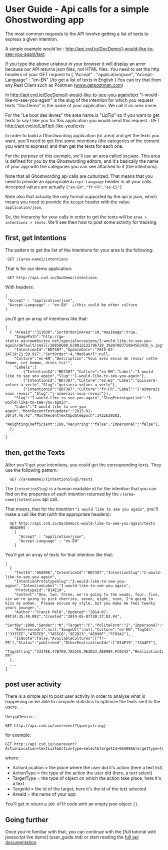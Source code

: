 # User Guide - Api calls for a simple Ghostwording app

The most common requests to the API involve getting a list of texts to express a given intention.

A simple example would be :
http://api.cvd.io/DocDemo/I-would-like-to-see-you-again/text

If you type the above urlabout in your browser it will display an arror because our API returns json files, not HTML files. 
You  need to set the http headers of your GET request to
     [
     "Accept" : "application/json",
     "Accept-Language" : "en-EN"  //to get a list of texts in English
     ]
You can try that from any Rest Client such as Postman (www.getpostman.com)

In http://api.cvd.io/DocDemo/I-would-like-to-see-you-again/text
"I-would-like-to-see-you-again" is the slug of the intention for which you request texts
"DocDemo" is the name of your application. We call it an area name.

For the "Le bout des lèvres" the area name is "LipTip" so if you want to get texts to say I like you for this application you would send this request :
GET http://api.cvd.io/LipTip/I-like-you/texts

In order to build a Ghostwording application (or area) and get the texts you want, you'll need to get first some intentions (the categories of the content you 
want to express) and then get the texts for each one.

For the purpose of this exemple, we'll use an area called `DocDemo`. This area is defined for you by the Ghostwording editors, 
and it's basically the name of your app with the categories you can see attached to it (the intentions).

Note that all Ghostwording api calls are culturized. That means that you need to provide an appropriate `Accept-Language` header 
in all your calls. Accepted values are actually `["en-EN","fr-FR","es-ES"]`

Note also that actually the only format supported by the api is json, which means you need to provide the `Accept` header with
the value `application/json`.

So, the hierarchy for your calls in order to get the texts will be `area > intentions > texts`. We'll see then how to post some
activity for tracking.

## first, get Intentions

The pattern to get the list of the intentions for your area is the following:

     GET /{area-name}/intentions

That is for our demo application:

     GET http://api.cvd.io/DocDemo/intentions
   
With headers: 

    [
     "Accept" : "application/json",
     "Accept-Language" : "en-EN"  //this could be other culture
    ]

you'll get an array of intentions like that:

    [
      { "AreaId":"311030","SortOrderInArea":10,"HasImage":true,
        "ImagePath":"http://gw-static.azurewebsites.net/specialoccasions/I-would-like-to-see-you-again/default/small/10858608_639812122796728_3920700375064563436_n.jpg",
        "IntentionId":"BD7387","UpdateDate":"2015-02-24T19:21:59.917","SortOrder":4,"MediaUrl":null,
        "Culture":"en-EN","Description":"Vous avez envie de revoir cette femme, cet homme, dites-lui!",
        "Labels":[
            {"IntentionId":"BD7387","Culture":"en-EN","Label":"I would like to see you again","Slug":"I-would-like-to-see-you-again"},
            {"IntentionId":"BD7387","Culture":"es-ES","Label":"quisiera-volver-a-verle","Slug":"quisiera-volver-a-verle"},
            {"IntentionId":"BD7387","Culture":"fr-FR","Label":"J'aimerais vous revoir","Slug":"j-aimerais-vous-revoir"}],
        "Slug":"I-would-like-to-see-you-again","SlugPrototypeLink":"I-would-like-to-see-you-again",
        "Label":"I would like to see you again","MostRecentTextUpdate":"2015-01-30T14:46:42","MostRecentTextUpdateEpoch":1422629202,
        "WeightingCoefficient":100,"Recurring":"false","Impersonal":"false"},
      },  
      ...  
    ]

## then, get the Texts 

After you'll get your intentions, you could get the corresponding texts. They use the following pattern:

      GET /{areaName}/{intentionSlug}/texts

The `{intentionSlug}` is a human readable id for the intention that you can find on the properties of each intention
returned by the `/{area-name}/intentions` api call.

That means, that for the intention `"I would like to see you again"`, you'll make a call like that (with the appropriate headers):


      GET http://api.cvd.io/DocDemo/I-would-like-to-see-you-again/texts
      HEADERS :
        [
          "Accept" : "application/json",
          "Accept-Language" : "en-EN" 
        ]

You'll get an array of texts for that intention like that:

    [
      {
        "TextId":"06A99A","IntentionId":"BD7387","IntentionSlug":"I-would-like-to-see-you-again",
        "IntentionPrototypeSlug":"I-would-like-to-see-you-again","IntentionLabel":"I-would-like-to-see-you-again",
        "PrototypeId":"014E19",
        "Content":"One, two, three, we're going to the woods, four, five, six we're going to pick cherries, seven, eight, nine, I'm going to kiss my woman.  Please excuse my style, but you make me feel twenty years younger.",
        "Author":"Franck Pelé","Updated":"2014-07-09T14:35:49.093","Created":"2014-05-07T20:37:03.94",
        "SortBy":1000,"Sender":"N","Target":"F","PoliteForm":"I","Impersonal":"false","Proximity":"I","Abstract":null,
        "ReferenceUrl":null,"ImageUrl":null,"Culture":"en-EN","TagIds":["3337EE","47B7E9","7A55C6","9E2D23","AE098F","FC0342"],
        "IsQuote":false,"AvailableCultures":["fr-FR"],"Status":"published","OtherRealizationIds":["014E19","1344F7"],
        "TagsString":"3337EE,47B7E9,7A55C6,9E2D23,AE098F,FC0342","RealizationIdsString":"014E19,1344F7","CulturesString":"fr-FR"
      },
      ...
    ]

## post user activity

There is a simple api to post user activity in order to analyse what is happening an be able to compute statistics to optimize
the texts sent to the users.

the pattern is :

    GET http://api.cvd.io/userevent?{querystring}
  
for exemple:

    GET http://api.cvd.io/userevent?ActionLocation=textList&ActionType=select&TargetId=06A99A&TargetType=text&areaId=DocDemo

where:

* ActionLocation = the place where the user did it's action (here a text list)
* ActionType = the type of the action the user did (here, a text select)
* TargetType = the type of object on which the action take place, here it's a text
* TargetId = the id of the target, here it's the id of the text selected
* AreaId = the name of your app

You'll get in return a `200 HTTP` code with an empty json object `{}`.


## Going further

Once you're familiar with that, you can continue with the [full tutorial with javascript live demo] (user_guide.md) or 
start reading the [full api documentation](../README.md)
